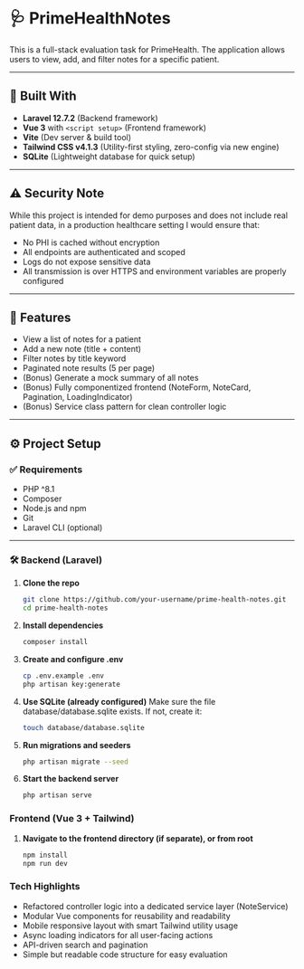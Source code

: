 # 🩺 PrimeHealthNotes

This is a full-stack evaluation task for PrimeHealth. The application allows users to view, add, and filter notes for a specific patient.

---

## 🧰 Built With

- **Laravel 12.7.2** (Backend framework)
- **Vue 3** with `<script setup>` (Frontend framework)
- **Vite** (Dev server & build tool)
- **Tailwind CSS v4.1.3** (Utility-first styling, zero-config via new engine)
- **SQLite** (Lightweight database for quick setup)

---

## ⚠️ Security Note

While this project is intended for demo purposes and does not include real patient data, in a production healthcare setting I would ensure that:

- No PHI is cached without encryption
- All endpoints are authenticated and scoped
- Logs do not expose sensitive data
- All transmission is over HTTPS and environment variables are properly configured

---

## 📸 Features

- View a list of notes for a patient
- Add a new note (title + content)
- Filter notes by title keyword
- Paginated note results (5 per page)
- (Bonus) Generate a mock summary of all notes
- (Bonus) Fully componentized frontend (NoteForm, NoteCard, Pagination, LoadingIndicator)
- (Bonus) Service class pattern for clean controller logic

---

## ⚙️ Project Setup

### ✅ Requirements

- PHP ^8.1
- Composer
- Node.js and npm
- Git
- Laravel CLI (optional)

---

### 🛠️ Backend (Laravel)

1. **Clone the repo**
   ```bash
   git clone https://github.com/your-username/prime-health-notes.git
   cd prime-health-notes

2. **Install dependencies**
   ```bash
   composer install

3. **Create and configure .env**
   ```bash
   cp .env.example .env
   php artisan key:generate

4. **Use SQLite (already configured)**
   Make sure the file database/database.sqlite exists. If not, create it:
   ```bash
   touch database/database.sqlite

5. **Run migrations and seeders**
   ```bash
   php artisan migrate --seed

6. **Start the backend server**
   ```bash
   php artisan serve


### Frontend (Vue 3 + Tailwind)
1. **Navigate to the frontend directory (if separate), or from root**
   ```bash
   npm install
   npm run dev

### Tech Highlights
- Refactored controller logic into a dedicated service layer (NoteService)
- Modular Vue components for reusability and readability
- Mobile responsive layout with smart Tailwind utility usage
- Async loading indicators for all user-facing actions
- API-driven search and pagination
- Simple but readable code structure for easy evaluation


